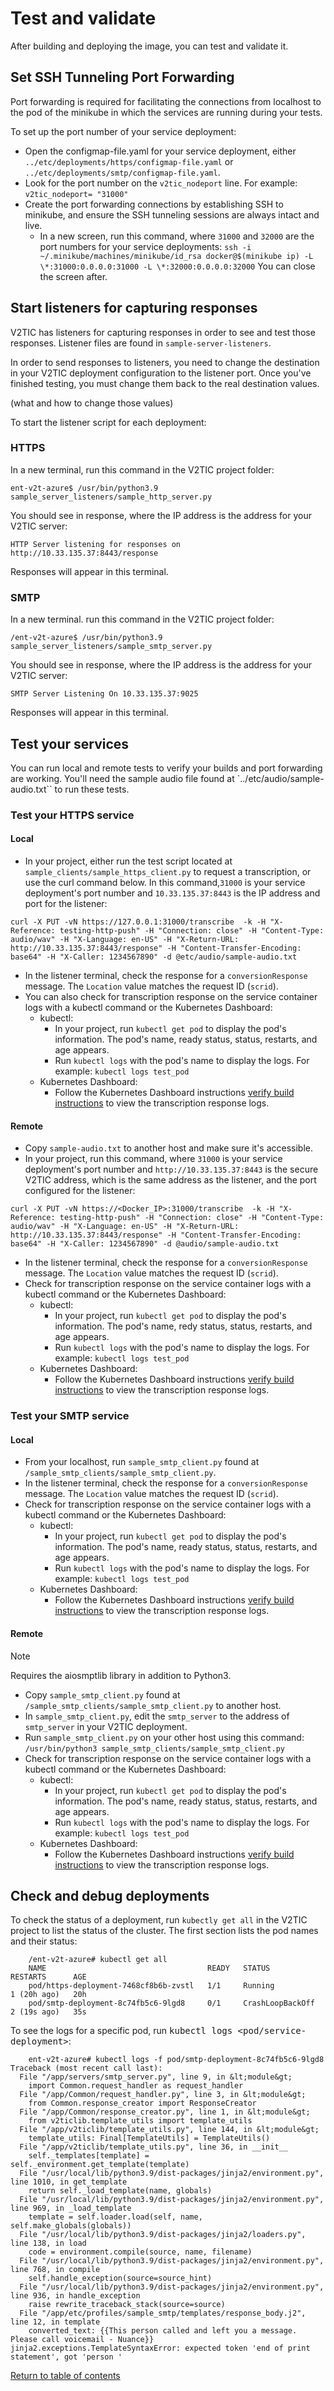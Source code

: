 # Test and validate

After building and deploying the image, you can test and validate it.

## Set SSH Tunneling Port Forwarding

Port forwarding is required for facilitating the connections from localhost to the pod of the minikube in which the services are running during your tests.

To set up the port number of your service deployment:
    
- Open the configmap-file.yaml for your service deployment, either `../etc/deployments/https/configmap-file.yaml` or `../etc/deployments/smtp/configmap-file.yaml`.
- Look for the port number on the `v2tic_nodeport` line. For example: `v2tic_nodeport= "31000"`
- Create the port forwarding connections by establishing SSH to minikube, and ensure the SSH tunneling sessions are always intact and live.
    - In a new screen, run this command, where `31000` and `32000` are the port numbers for your service deployments: `ssh -i ~/.minikube/machines/minikube/id_rsa docker@$(minikube ip) -L \*:31000:0.0.0.0:31000 -L \*:32000:0.0.0.0:32000`
You can close the screen after. 

## Start listeners for capturing responses

V2TIC has listeners for capturing responses in order to see and test those responses. Listener files are found in `sample-server-listeners`.

In order to send responses to listeners, you need to change the destination in your V2TIC deployment configuration to the listener port. Once you've finished testing, you must change them back to the real destination values.

(what and how to change those values)

To start the listener script for each deployment:

### HTTPS

In a new terminal, run this command in the V2TIC project folder:

```
ent-v2t-azure$ /usr/bin/python3.9 sample_server_listeners/sample_http_server.py
```

You should see in response, where the IP address is the address for your V2TIC server:

```
HTTP Server listening for responses on http://10.33.135.37:8443/response
```

Responses will appear in this terminal.

### SMTP

In a new terminal. run this command in the V2TIC project folder:

```
/ent-v2t-azure$ /usr/bin/python3.9 sample_server_listeners/sample_smtp_server.py
```

You should see in response, where the IP address is the address for your V2TIC server:

```
SMTP Server Listening On 10.33.135.37:9025
```

Responses will appear in this terminal.

## Test your services

You can run local and remote tests to verify your builds and port forwarding are working. You'll need the sample audio file found at `../etc/audio/sample-audio.txt`` to run these tests.

### Test your HTTPS service

#### Local

- In your project, either run the test script located at `sample_clients/sample_https_client.py` to request a transcription, or use the curl command below. In this command,`31000` is your service deployment's port number and `10.33.135.37:8443` is the IP address and port for the listener:

```
curl -X PUT -vN https://127.0.0.1:31000/transcribe  -k -H "X-Reference: testing-http-push" -H "Connection: close" -H "Content-Type: audio/wav" -H "X-Language: en-US" -H "X-Return-URL:  http://10.33.135.37:8443/response" -H "Content-Transfer-Encoding: base64" -H "X-Caller: 1234567890" -d @etc/audio/sample-audio.txt
```
- In the listener terminal, check the response for a `conversionResponse` message. The `Location` value matches the request ID (`scrid`).
- You can also check for transcription response on the service container logs with a kubectl command or the Kubernetes Dashboard:
    - kubectl:
        - In your project, run `kubectl get pod` to display the pod's information. The pod's name, ready status, status, restarts, and age appears.
        - Run `kubectl logs` with the pod's name to display the logs. For example: `kubectl logs test_pod`
    - Kubernetes Dashboard:
        - Follow the Kubernetes Dashboard instructions [verify build instructions](../build-deploy/build-summary.md#kubernetes-dashboard) to view the transcription response logs.

#### Remote

- Copy `sample-audio.txt` to another host and make sure it's accessible.
- In your project, run this command, where `31000` is your service deployment's port number and `http://10.33.135.37:8443` is the secure V2TIC address, which is the same address as the listener, and the port configured for the listener:

```
curl -X PUT -vN https://<Docker_IP>:31000/transcribe  -k -H "X-Reference: testing-http-push" -H "Connection: close" -H "Content-Type: audio/wav" -H "X-Language: en-US" -H "X-Return-URL: http://10.33.135.37:8443/response" -H "Content-Transfer-Encoding: base64" -H "X-Caller: 1234567890" -d @audio/sample-audio.txt
```

- In the listener terminal, check the response for a `conversionResponse` message. The `Location` value matches the request ID (`scrid`).
- Check for transcription response on the service container logs with a kubectl command or the Kubernetes Dashboard:
    - kubectl:
        - In your project, run `kubectl get pod` to display the pod's information. The pod's name, redy status, status, restarts, and age appears.
        - Run `kubectl logs` with the pod's name to display the logs. For example: `kubectl logs test_pod`
    - Kubernetes Dashboard:
        - Follow the Kubernetes Dashboard instructions [verify build instructions](../build-deploy/build-summary.md) to view the transcription response logs.

### Test your SMTP service

#### Local

- From your localhost, run `sample_smtp_client.py` found at `/sample_smtp_clients/sample_smtp_client.py`.
- In the listener terminal, check the response for a `conversionResponse` message. The `Location` value matches the request ID (`scrid`).
- Check for transcription response on the service container logs with a kubectl command or the Kubernetes Dashboard:
    - kubectl:
        - In your project, run `kubectl get pod` to display the pod's information. The pod's name, ready status, status, restarts, and age appears.
        - Run `kubectl logs` with the pod's name to display the logs. For example: `kubectl logs test_pod`
    - Kubernetes Dashboard:
        - Follow the Kubernetes Dashboard instructions [verify build instructions](../build-deploy/build-summary.md) to view the transcription response logs.

#### Remote

> [!NOTE]
> Requires the aiosmptlib library in addition to Python3.

- Copy `sample_smtp_client.py` found at `/sample_smtp_clients/sample_smtp_client.py` to another host.
- In `sample_smtp_client.py`, edit the `smtp_server` to the address of `smtp_server` in your V2TIC deployment.
- Run `sample_smtp_client.py` on your other host using this command: `/usr/bin/python3 sample_smtp_clients/sample_smtp_client.py`
- Check for transcription response on the service container logs with a kubectl command or the Kubernetes Dashboard:
    - kubectl:
        - In your project, run `kubectl get pod` to display the pod's information. The pod's name, ready status, status, restarts, and age appears.
        - Run `kubectl logs` with the pod's name to display the logs. For example: `kubectl logs test_pod`
    - Kubernetes Dashboard:
        - Follow the Kubernetes Dashboard instructions [verify build instructions](../build-deploy/build-summary.md) to view the transcription response logs.

## Check and debug deployments

To check the status of a deployment, run `kubectly get all` in the V2TIC project to list the status of the cluster. The first section lists the pod names and their status:

```
    /ent-v2t-azure# kubectl get all
    NAME                                    READY   STATUS             RESTARTS      AGE
    pod/https-deployment-7468cf8b6b-zvstl   1/1     Running            1 (20h ago)   20h
    pod/smtp-deployment-8c74fb5c6-9lgd8     0/1     CrashLoopBackOff   2 (19s ago)   35s
```

<p>To see the logs for a specific pod, run <tt>kubectl logs &lt;pod/service-deployment&gt;</pod></tt>:</p>

```
    ent-v2t-azure# kubectl logs -f pod/smtp-deployment-8c74fb5c6-9lgd8
Traceback (most recent call last):
  File "/app/servers/smtp_server.py", line 9, in &lt;module&gt;
    import Common.request_handler as request_handler
  File "/app/Common/request_handler.py", line 3, in &lt;module&gt;
    from Common.response_creator import ResponseCreator
  File "/app/Common/response_creator.py", line 1, in &lt;module&gt;
    from v2ticlib.template_utils import template_utils
  File "/app/v2ticlib/template_utils.py", line 144, in &lt;module&gt;
    template_utils: Final[TemplateUtils] = TemplateUtils()
  File "/app/v2ticlib/template_utils.py", line 36, in __init__
    self._templates[template] = self._environment.get_template(template)
  File "/usr/local/lib/python3.9/dist-packages/jinja2/environment.py", line 1010, in get_template
    return self._load_template(name, globals)
  File "/usr/local/lib/python3.9/dist-packages/jinja2/environment.py", line 969, in _load_template
    template = self.loader.load(self, name, self.make_globals(globals))
  File "/usr/local/lib/python3.9/dist-packages/jinja2/loaders.py", line 138, in load
    code = environment.compile(source, name, filename)
  File "/usr/local/lib/python3.9/dist-packages/jinja2/environment.py", line 768, in compile
    self.handle_exception(source=source_hint)
  File "/usr/local/lib/python3.9/dist-packages/jinja2/environment.py", line 936, in handle_exception
    raise rewrite_traceback_stack(source=source)
  File "/app/etc/profiles/sample_smtp/templates/response_body.j2", line 12, in template
    converted_text: {{This person called and left you a message. Please call voicemail - Nuance}}
jinja2.exceptions.TemplateSyntaxError: expected token 'end of print statement', got 'person '
```

[Return to table of contents](../index.md)